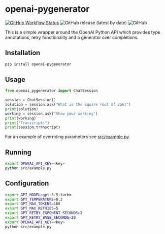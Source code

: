 # openai-pygenerator

[![GitHub Workflow Status](https://github.com/phelps-sg/openai-pygenerator/actions/workflows/python-package.yml/badge.svg)](https://github.com/phelps-sg/openai-generator/actions/workflows/continouos-integration.yml)
![GitHub release (latest by date)](https://img.shields.io/github/v/release/phelps-sg/openai-pygenerator)
![GitHub](https://img.shields.io/github/license/phelps-sg/openai-pygenerator?color=blue)

This is a simple wrapper around the OpenAI Python API which provides
type annotations, retry functionality and a generator over completions.

## Installation

~~~bash
pip install openai-pygenerator
~~~

## Usage

~~~python
from openai_pygenerator import ChatSession
 
session = ChatSession()
solution = session.ask("What is the square root of 256?")
print(solution)
working = session.ask("Show your working")
print(working)
print("Transcript:")
print(session.transcript)
~~~

For an example of overriding parameters see [src/example.py](src/openai_pygenerator/example.py).

## Running 

~~~bash
export OPENAI_API_KEY=<key>
python src/example.py
~~~

## Configuration

~~~bash
export GPT_MODEL=gpt-3.5-turbo
export GPT_TEMPERATURE=0.2
export GPT_MAX_TOKENS=100
export GPT_MAX_RETRIES=5
export GPT_RETRY_EXPONENT_SECONDS=2
export GPT_RETRY_BASE_SECONDS=20
export OPENAI_API_KEY=<key>
python src/example.py
~~~

